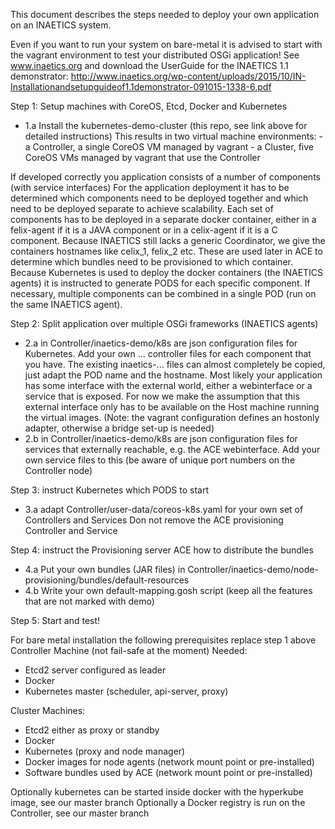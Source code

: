 This document describes the steps needed to deploy your own application on an INAETICS system.

Even if you want to run your system on bare-metal it is advised to start with the vagrant environment to test your distributed OSGi application!
See www.inaetics.org and download the UserGuide for the INAETICS 1.1 demonstrator: 
http://www.inaetics.org/wp-content/uploads/2015/10/IN-Installationandsetupguideof1.1demonstrator-091015-1338-6.pdf

Step 1: Setup machines with CoreOS, Etcd, Docker and Kubernetes
* 1.a Install the kubernetes-demo-cluster (this repo, see link above for detailed instructions)
This results in two virtual machine environments:
      - a Controller, a single CoreOS VM managed by vagrant
      - a Cluster, five CoreOS VMs managed by vagrant that use the Controller

If developed correctly you application consists of a number of components (with service interfaces)
For the application deployment it has to be determined which components need to be deployed together and which need to be
deployed separate to achieve scalability. Each set of components has to be deployed in a separate docker container, 
either in a felix-agent if it is a JAVA component or in a celix-agent if it is a C component.
Because INAETICS still lacks a generic Coordinator, we give the containers hostnames like celix_1, felix_2 etc. These are 
used later in ACE to determine which bundles need to be provisioned to which container. Because Kubernetes is used to
deploy the docker containers (the INAETICS agents) it is instructed to generate PODS for each specific component.
If necessary, multiple components can be combined in a single POD (run on the same INAETICS agent).

Step 2: Split application over multiple OSGi frameworks (INAETICS agents)
* 2.a in Controller/inaetics-demo/k8s are json configuration files for Kubernetes. Add your own ... controller files for each
component that you have. The existing inaetics-... files can almost completely be copied, just adapt the POD name and the hostname.
Most likely your application has some interface with the external world, either a webinterface or a service that is exposed.
For now we make the assumption that this external interface only has to be available on the Host machine running the virtual images.
(Note: the vagrant configuration defines an hostonly adapter, otherwise a bridge set-up is needed)
* 2.b in Controller/inaetics-demo/k8s are json configuration files for services that externally reachable, e.g. the ACE webinterface.
Add your own service files to this (be aware of unique port numbers on the Controller node)

Step 3: instruct Kubernetes which PODS to start
* 3.a adapt Controller/user-data/coreos-k8s.yaml for your own set of Controllers and Services
Don not remove the ACE provisioning Controller and Service

Step 4: instruct the Provisioning server ACE how to distribute the bundles
* 4.a Put your own bundles (JAR files) in Controller/inaetics-demo/node-provisioning/bundles/default-resources
* 4.b Write your own default-mapping.gosh script (keep all the features that are not marked with demo)

Step 5: Start and test!



For bare metal installation the following prerequisites replace step 1 above
Controller Machine (not fail-safe at the moment)
Needed: 
- Etcd2 server configured as leader
- Docker
- Kubernetes master (scheduler, api-server, proxy)

Cluster Machines:
- Etcd2 either as proxy or standby
- Docker
- Kubernetes (proxy and node manager)
- Docker images for node agents (network mount point or pre-installed)
- Software bundles used by ACE (network mount point or pre-installed)
 
Optionally kubernetes can be started inside docker with the hyperkube image, see our master branch
Optionally a Docker registry is run on the Controller, see our master branch
